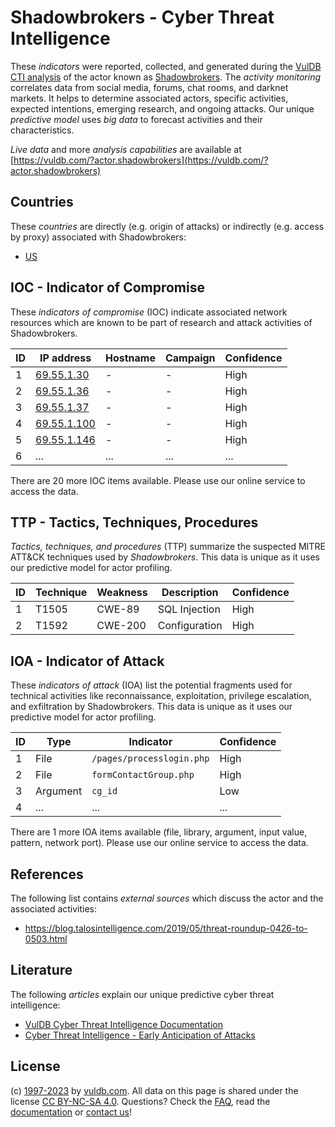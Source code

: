 # Shadowbrokers - Cyber Threat Intelligence

These _indicators_ were reported, collected, and generated during the [VulDB CTI analysis](https://vuldb.com/?kb.cti) of the actor known as [Shadowbrokers](https://vuldb.com/?actor.shadowbrokers). The _activity monitoring_ correlates data from social media, forums, chat rooms, and darknet markets. It helps to determine associated actors, specific activities, expected intentions, emerging research, and ongoing attacks. Our unique _predictive model_ uses _big data_ to forecast activities and their characteristics.

_Live data_ and more _analysis capabilities_ are available at [https://vuldb.com/?actor.shadowbrokers](https://vuldb.com/?actor.shadowbrokers)

## Countries

These _countries_ are directly (e.g. origin of attacks) or indirectly (e.g. access by proxy) associated with Shadowbrokers:

* [US](https://vuldb.com/?country.us)

## IOC - Indicator of Compromise

These _indicators of compromise_ (IOC) indicate associated network resources which are known to be part of research and attack activities of Shadowbrokers.

ID | IP address | Hostname | Campaign | Confidence
-- | ---------- | -------- | -------- | ----------
1 | [69.55.1.30](https://vuldb.com/?ip.69.55.1.30) | - | - | High
2 | [69.55.1.36](https://vuldb.com/?ip.69.55.1.36) | - | - | High
3 | [69.55.1.37](https://vuldb.com/?ip.69.55.1.37) | - | - | High
4 | [69.55.1.100](https://vuldb.com/?ip.69.55.1.100) | - | - | High
5 | [69.55.1.146](https://vuldb.com/?ip.69.55.1.146) | - | - | High
6 | ... | ... | ... | ...

There are 20 more IOC items available. Please use our online service to access the data.

## TTP - Tactics, Techniques, Procedures

_Tactics, techniques, and procedures_ (TTP) summarize the suspected MITRE ATT&CK techniques used by _Shadowbrokers_. This data is unique as it uses our predictive model for actor profiling.

ID | Technique | Weakness | Description | Confidence
-- | --------- | -------- | ----------- | ----------
1 | T1505 | CWE-89 | SQL Injection | High
2 | T1592 | CWE-200 | Configuration | High

## IOA - Indicator of Attack

These _indicators of attack_ (IOA) list the potential fragments used for technical activities like reconnaissance, exploitation, privilege escalation, and exfiltration by Shadowbrokers. This data is unique as it uses our predictive model for actor profiling.

ID | Type | Indicator | Confidence
-- | ---- | --------- | ----------
1 | File | `/pages/processlogin.php` | High
2 | File | `formContactGroup.php` | High
3 | Argument | `cg_id` | Low
4 | ... | ... | ...

There are 1 more IOA items available (file, library, argument, input value, pattern, network port). Please use our online service to access the data.

## References

The following list contains _external sources_ which discuss the actor and the associated activities:

* https://blog.talosintelligence.com/2019/05/threat-roundup-0426-to-0503.html

## Literature

The following _articles_ explain our unique predictive cyber threat intelligence:

* [VulDB Cyber Threat Intelligence Documentation](https://vuldb.com/?kb.cti)
* [Cyber Threat Intelligence - Early Anticipation of Attacks](https://www.scip.ch/en/?labs.20201022)

## License

(c) [1997-2023](https://vuldb.com/?kb.changelog) by [vuldb.com](https://vuldb.com/?kb.about). All data on this page is shared under the license [CC BY-NC-SA 4.0](https://creativecommons.org/licenses/by-nc-sa/4.0/). Questions? Check the [FAQ](https://vuldb.com/?kb.faq), read the [documentation](https://vuldb.com/?kb) or [contact us](https://vuldb.com/?contact)!
